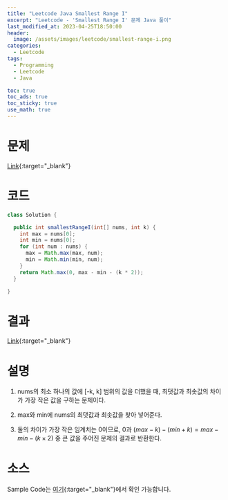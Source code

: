 ```yaml
---
title: "Leetcode Java Smallest Range I"
excerpt: "Leetcode - 'Smallest Range I' 문제 Java 풀이"
last_modified_at: 2023-04-25T18:50:00
header:
  image: /assets/images/leetcode/smallest-range-i.png
categories:
  - Leetcode
tags:
  - Programming
  - Leetcode
  - Java

toc: true
toc_ads: true
toc_sticky: true
use_math: true
---
```

# 문제
[Link](https://leetcode.com/problems/smallest-range-i){:target="_blank"}

# 코드
```java
class Solution {

  public int smallestRangeI(int[] nums, int k) {
    int max = nums[0];
    int min = nums[0];
    for (int num : nums) {
      max = Math.max(max, num);
      min = Math.min(min, num);
    }
    return Math.max(0, max - min - (k * 2));
  }

}
```

# 결과
[Link](https://leetcode.com/problems/smallest-range-i/submissions/938894204/){:target="_blank"}

# 설명
1. nums의 최소 하나의 값에 [-k, k] 범위의 값을 더했을 때, 최댓값과 최솟값의 차이가 가장 작은 값을 구하는 문제이다.

2. max와 min에 nums의 최댓값과 최솟값을 찾아 넣어준다.

3. 둘의 차이가 가장 작은 임계치는 0이므로, 0과 $(max - k) - (min + k) = max - min - (k \times 2)$ 중 큰 값을 주어진 문제의 결과로 반환한다.

# 소스
Sample Code는 [여기](https://github.com/GracefulSoul/leetcode/blob/master/src/main/java/gracefulsoul/problems/SmallestRangeI.java){:target="_blank"}에서 확인 가능합니다.